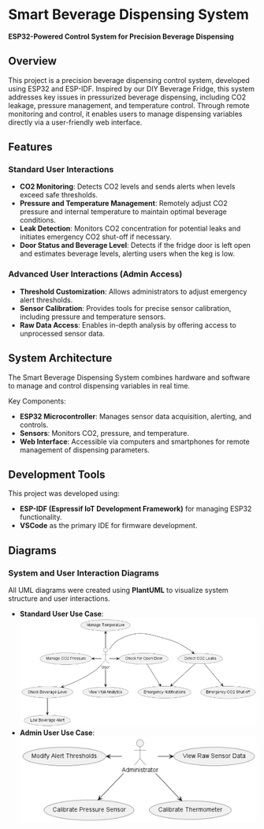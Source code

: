 # Smart Beverage Dispensing System

**ESP32-Powered Control System for Precision Beverage Dispensing**

## Overview

This project is a precision beverage dispensing control system, developed using ESP32 and ESP-IDF. Inspired by our DIY Beverage Fridge, this system addresses key issues in pressurized beverage dispensing, including CO2 leakage, pressure management, and temperature control. Through remote monitoring and control, it enables users to manage dispensing variables directly via a user-friendly web interface.

## Features

### Standard User Interactions
- **CO2 Monitoring**: Detects CO2 levels and sends alerts when levels exceed safe thresholds.
- **Pressure and Temperature Management**: Remotely adjust CO2 pressure and internal temperature to maintain optimal beverage conditions.
- **Leak Detection**: Monitors CO2 concentration for potential leaks and initiates emergency CO2 shut-off if necessary.
- **Door Status and Beverage Level**: Detects if the fridge door is left open and estimates beverage levels, alerting users when the keg is low.

### Advanced User Interactions (Admin Access)
- **Threshold Customization**: Allows administrators to adjust emergency alert thresholds.
- **Sensor Calibration**: Provides tools for precise sensor calibration, including pressure and temperature sensors.
- **Raw Data Access**: Enables in-depth analysis by offering access to unprocessed sensor data.

## System Architecture

The Smart Beverage Dispensing System combines hardware and software to manage and control dispensing variables in real time. 

Key Components:
- **ESP32 Microcontroller**: Manages sensor data acquisition, alerting, and controls.
- **Sensors**: Monitors CO2, pressure, and temperature.
- **Web Interface**: Accessible via computers and smartphones for remote management of dispensing parameters.

## Development Tools

This project was developed using:
- **ESP-IDF (Espressif IoT Development Framework)** for managing ESP32 functionality.
- **VSCode** as the primary IDE for firmware development.

## Diagrams

### System and User Interaction Diagrams
All UML diagrams were created using **PlantUML** to visualize system structure and user interactions.

- **Standard User Use Case**: ![Standard User Diagram](uml/User_UseCaseDiagram.png)
- **Admin User Use Case**: ![Admin User Diagram](uml/Admin_UseCaseDiagram.png)

